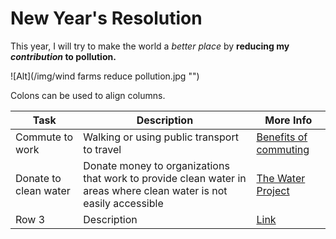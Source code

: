 # **New Year's Resolution**
This year, I will try to make the world a _better place_ by **reducing my *contribution* to pollution.**

![Alt](/img/wind farms reduce pollution.jpg "")

Colons can be used to align columns.

| Task                           | Description   | More Info  |
| ------------------------------ | ------------- | ---------- |
| Commute to work                | Walking or using public transport to travel | [Benefits of commuting](http://planetsave.com/2012/11/08/five-unexpected-benefits-of-carpooling-how-to-reduce-your-carbon-footprint/) |
| Donate to clean water      | Donate money to organizations that work to provide clean water in areas where clean water is not easily accessible      | [The Water Project](https://thewaterproject.org/give-water "Give Water") |
| Row 3  |     Description |  [Link]() |
